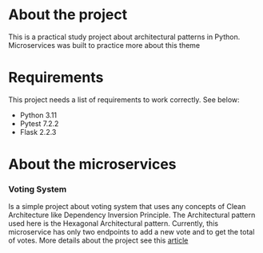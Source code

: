 # About the project
This is a practical study project about architectural patterns in Python. Microservices was built to practice more about this theme

# Requirements
This project needs a list of requirements to work correctly. See below:
* Python 3.11
* Pytest 7.2.2
* Flask 2.2.3

# About the microservices
### Voting System
Is a simple project about voting system that uses any concepts of Clean Architecture like Dependency Inversion Principle. The Architectural pattern used here is the Hexagonal Architectural pattern. Currently, this microservice has only two endpoints to add a new vote and to get the total of votes.
More details about the project see this [article](https://douwevandermeij.medium.com/hexagonal-architecture-in-python-7468c2606b63)